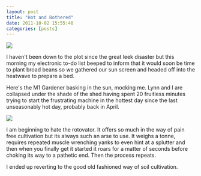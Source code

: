 ```yaml
---
layout: post
title: "Hot and Bothered"
date: 2011-10-02 15:55:48
categories: [posts]
---
```


![](https://www.earthwoman.co.uk/wp-content/uploads/2011/10/IMG_1556-224x300.jpg)

I haven't been down to the plot since the great leek disaster but this morning my electronic to-do list beeped to inform that it would soon be time to plant broad beans so we gathered our sun screen and headed off into the heatwave to prepare a bed.

Here's the M1 Gardener basking in the sun, mocking me. Lynn and I are collapsed under the shade of the shed having spent 20 fruitless minutes trying to start the frustrating machine in the hottest day since the last unseasonably hot day, probably back in April.

![](https://www.earthwoman.co.uk/wp-content/uploads/2011/10/IMG_1558-224x300.jpg)

I am beginning to hate the rotovator. It offers so much in the way of pain free cultivation but its always such an arse to use. It weighs a tonne, requires repeated muscle wrenching yanks to even hint at a splutter and then when you finally get it started it roars for a matter of seconds before choking its way to a pathetic end. Then the process repeats.

I ended up reverting to the good old fashioned way of soil cultivation.
